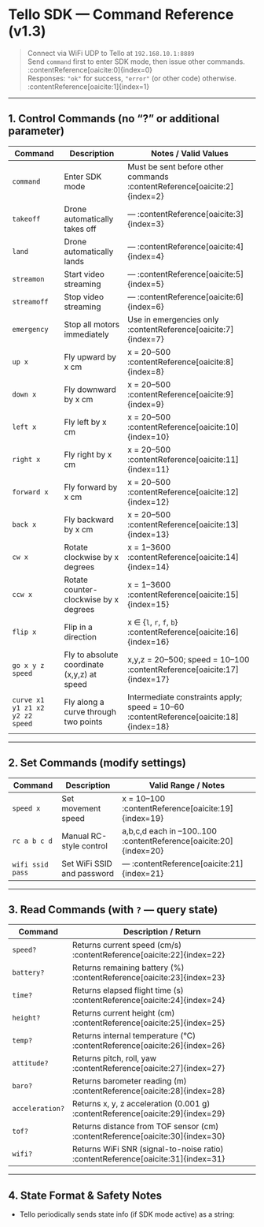 # Tello SDK — Command Reference (v1.3)

> Connect via WiFi UDP to Tello at `192.168.10.1:8889`  
> Send `command` first to enter SDK mode, then issue other commands. :contentReference[oaicite:0]{index=0}  
> Responses: `"ok"` for success, `"error"` (or other code) otherwise. :contentReference[oaicite:1]{index=1}  

---

## 1. Control Commands (no “?” or additional parameter)

| Command        | Description                             | Notes / Valid Values                         |
|----------------|-----------------------------------------|----------------------------------------------|
| `command`      | Enter SDK mode                           | Must be sent before other commands :contentReference[oaicite:2]{index=2} |
| `takeoff`      | Drone automatically takes off            | — :contentReference[oaicite:3]{index=3} |
| `land`         | Drone automatically lands                | — :contentReference[oaicite:4]{index=4} |
| `streamon`     | Start video streaming                    | — :contentReference[oaicite:5]{index=5} |
| `streamoff`    | Stop video streaming                     | — :contentReference[oaicite:6]{index=6} |
| `emergency`    | Stop all motors immediately              | Use in emergencies only :contentReference[oaicite:7]{index=7} |
| `up x`         | Fly upward by x cm                       | x = 20–500 :contentReference[oaicite:8]{index=8} |
| `down x`       | Fly downward by x cm                     | x = 20–500 :contentReference[oaicite:9]{index=9} |
| `left x`       | Fly left by x cm                         | x = 20–500 :contentReference[oaicite:10]{index=10} |
| `right x`      | Fly right by x cm                        | x = 20–500 :contentReference[oaicite:11]{index=11} |
| `forward x`    | Fly forward by x cm                      | x = 20–500 :contentReference[oaicite:12]{index=12} |
| `back x`       | Fly backward by x cm                     | x = 20–500 :contentReference[oaicite:13]{index=13} |
| `cw x`         | Rotate clockwise by x degrees            | x = 1–3600 :contentReference[oaicite:14]{index=14} |
| `ccw x`        | Rotate counter-clockwise by x degrees    | x = 1–3600 :contentReference[oaicite:15]{index=15} |
| `flip x`       | Flip in a direction                     | x ∈ {`l`, `r`, `f`, `b`} :contentReference[oaicite:16]{index=16} |
| `go x y z speed` | Fly to absolute coordinate (x,y,z) at speed | x,y,z = 20–500; speed = 10–100 :contentReference[oaicite:17]{index=17} |
| `curve x1 y1 z1 x2 y2 z2 speed` | Fly along a curve through two points | Intermediate constraints apply; speed = 10–60 :contentReference[oaicite:18]{index=18} |

---

## 2. Set Commands (modify settings)

| Command            | Description                         | Valid Range / Notes                        |
|--------------------|-------------------------------------|---------------------------------------------|
| `speed x`          | Set movement speed                  | x = 10–100 :contentReference[oaicite:19]{index=19} |
| `rc a b c d`       | Manual RC-style control             | a,b,c,d each in –100..100 :contentReference[oaicite:20]{index=20} |
| `wifi ssid pass`   | Set WiFi SSID and password           | — :contentReference[oaicite:21]{index=21} |

---

## 3. Read Commands (with `?` — query state)

| Command       | Description / Return                     |
|----------------|------------------------------------------|
| `speed?`       | Returns current speed (cm/s) :contentReference[oaicite:22]{index=22} |
| `battery?`     | Returns remaining battery (%) :contentReference[oaicite:23]{index=23} |
| `time?`        | Returns elapsed flight time (s) :contentReference[oaicite:24]{index=24} |
| `height?`      | Returns current height (cm) :contentReference[oaicite:25]{index=25} |
| `temp?`        | Returns internal temperature (°C) :contentReference[oaicite:26]{index=26} |
| `attitude?`    | Returns pitch, roll, yaw :contentReference[oaicite:27]{index=27} |
| `baro?`        | Returns barometer reading (m) :contentReference[oaicite:28]{index=28} |
| `acceleration?`| Returns x, y, z acceleration (0.001 g) :contentReference[oaicite:29]{index=29} |
| `tof?`          | Returns distance from TOF sensor (cm) :contentReference[oaicite:30]{index=30} |
| `wifi?`         | Returns WiFi SNR (signal-to-noise ratio) :contentReference[oaicite:31]{index=31} |

---

## 4. State Format & Safety Notes

- Tello periodically sends state info (if SDK mode active) as a string:

